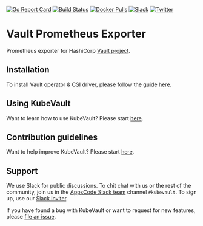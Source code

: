 [![Go Report Card](https://goreportcard.com/badge/kubevault.dev/prometheus-exporter)](https://goreportcard.com/report/kubevault.dev/prometheus-exporter)
[![Build Status](https://github.com/kubevault/prometheus-exporter/workflows/CI/badge.svg)](https://github.com/kubevault/prometheus-exporter/actions?workflow=CI)
[![Docker Pulls](https://img.shields.io/docker/pulls/kubevault/vault-exporter.svg)](https://hub.docker.com/r/kubevault/vault-exporter/)
[![Slack](https://shields.io/badge/Join_Slack-salck?color=4A154B&logo=slack)](https://slack.appscode.com)
[![Twitter](https://img.shields.io/twitter/follow/kubevault.svg?style=social&logo=twitter&label=Follow)](https://twitter.com/intent/follow?screen_name=KubeVault)

# Vault Prometheus Exporter

Prometheus exporter for HashiCorp [Vault project](https://www.vaultproject.io/).

## Installation

To install Vault operator & CSI driver, please follow the guide [here](https://kubevault.com/docs/latest/setup/).

## Using KubeVault

Want to learn how to use KubeVault? Please start [here](https://kubevault.com/docs/latest/guides/).

## Contribution guidelines

Want to help improve KubeVault? Please start [here](https://kubevault.com/docs/latest/setup/developer-guide/overview/).

## Support

We use Slack for public discussions. To chit chat with us or the rest of the community, join us in the [AppsCode Slack team](https://appscode.slack.com/messages/kubevault/) channel `#kubevault`. To sign up, use our [Slack inviter](https://slack.appscode.com/).

If you have found a bug with KubeVault or want to request for new features, please [file an issue](https://github.com/kubevault/project/issues/new).

